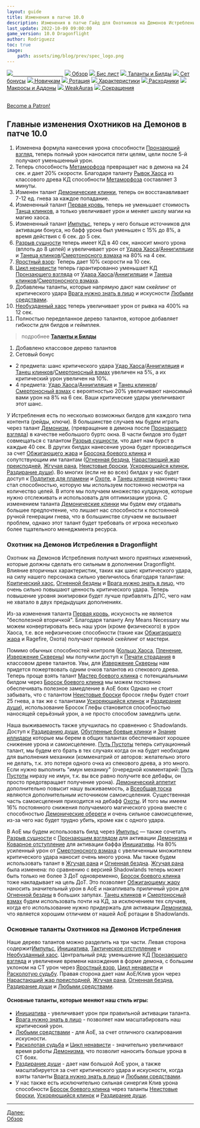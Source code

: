 ```yaml
---
layout: guide
title: Изменения в патче 10.0
description: Изменения в патче Гайд для Охотников на Демонов Истребление 10.0 PvE Dragonflight
last_update: 2022-10-09 09:00:00
game_version: 10.0 Dragonflight
author: Rodriguezz
toc: true
image:
    path: assets/img/blog/prev/spec_logo.png
---
```


<div id="smooth-nav-outer">
<a href="{{ site.url }}/guide/havoc/changes-patch.html"><img src="https://wow.zamimg.com/images/wow/icons/medium/inv_misc_spyglass_02.jpg"><span style="color: white;"> Изменения в патче</span></a>
<a href="{{ site.url }}/guide/havoc/overview.html"><img src="https://wow.zamimg.com/images/wow/icons/medium/inv_misc_spyglass_02.jpg"> Обзор</a>
<a href="{{ site.url }}/guide/havoc/gear.html"><img src="https://wow.zamimg.com/images/wow/icons/medium/inv_chest_chain_03.jpg"> Бис лист</a>
<a href="{{ site.url }}/guide/havoc/talent-builds.html"><img src="https://wow.zamimg.com/images/wow/icons/medium/ability_marksmanship.jpg"> Таланты и Билды</a>
<a href="{{ site.url }}/guide/havoc/set-bonuses.html"><img src="https://wow.zamimg.com/images/wow/icons/medium/wow_token01.jpg"> Сет бонусы</a>
<a href="{{ site.url }}/guide/havoc/beginners.html"><img src="https://wow.zamimg.com/images/wow/icons/medium/spell_lifegivingseed.jpg"> Новичкам</a>
<a href="{{ site.url }}/guide/havoc/rotation-priority.html"><img src="https://wow.zamimg.com/images/wow/icons/medium/spell_mekkatorque_bot_bluegear.jpg"> Ротация</a>
<a href="{{ site.url }}/guide/havoc/stats.html"><img src="https://wow.zamimg.com/images/wow/icons/medium/inv_inscription_80_warscroll_intellect.jpg"> Характеристики</a>
<a href="{{ site.url }}/guide/havoc/consumables.html"><img src="https://wow.zamimg.com/images/wow/icons/medium/inv_potion_92.jpg"> Расходники</a>
<a href="{{ site.url }}/guide/havoc/macros-addons.html"><img src="https://wow.zamimg.com/images/wow/icons/medium/inv_eng_gearspringparts.jpg"> Макросы и Аддоны</a>
<a href="{{ site.url }}/guide/havoc/weakauras.html"><img src="https://wow.zamimg.com/images/wow/icons/medium/spell_holy_auramastery.jpg"> WeakAuras</a>
<a href="{{ site.url }}/guide/havoc/common-terms.html"><img src="https://wow.zamimg.com/images/wow/icons/medium/ui_chat.jpg"> Сокращения</a>
</div>
<br>

<a href="https://www.patreon.com/bePatron?u=43917749"  data-patreon-widget-type="become-patron-button">Become a Patron!</a><script async src="https://c6.patreon.com/becomePatronButton.bundle.js"></script>

## Главные изменения Охотников на Демонов в патче 10.0

1. Изменена формула нанесения урона способности [Пронзающий взгляд](https://wowhead.com/ru/spell=198013), теперь полный урон наносится пяти целям, цели после 5-й получают уменьшенный урон.
1. Теперь способность [Метаморфоза](https://www.wowhead.com/ru/spell=191427/) превращает нас в демона на 24 сек. и дает 20% скорости. Благодаря таланту [Рывок Хаоса](https://www.wowhead.com/ru/spell=320421/) из классового древа КД способности [Метаморфоза](https://www.wowhead.com/ru/spell=191427/) составляет 3 минуты.
1. Изменен талант [Демонические клинки](https://wowhead.com/ru/spell=203555), теперь он восстанавливает 7-12 ед. гнева за каждое попадание.
1. Измененный талант [Первая кровь](https://wowhead.com/ru/spell=206416/), теперь не уменьшает стоимость [Танца клинков](https://wowhead.com/ru/spell=188499/), а только увеличивает урон и меняет школу магии на магию хаоса.
1. Измененный талант [Импульс](https://www.wowhead.com/ru/spell=206476), теперь у него больше источников для активации бонуса, но бафф урона был уменьшен с 15% до 8%, а время действия с 6 сек. до 5 сек.
1. [Разрыв сущности](https://www.wowhead.com/ru/spell=258860/) теперь имеет КД в 40 сек, наносит много урона (вплоть до 8 целей) и увеличивает урон от [Удара Хаоса](https://wowhead.com/ru/spell=162794/)/[Аннигиляции](https://wowhead.com/ru/spell=201427) и [Танеца клинков](https://wowhead.com/ru/spell=188499)/[Смертоносного взмаха](https://www.wowhead.com/ru/spell=210152) на 80% на 4 сек.
1. [Яростный взор](https://www.wowhead.com/ru/spell=273231): Теперь дает 10% скорости на 10 сек. 
1. [Цикл ненависти](https://www.wowhead.com/ru/spell=258887) теперь гарантированно уменьшает КД [Пронзающего взгляда](https://wowhead.com/ru/spell=198013) от [Удара Хаоса](https://wowhead.com/ru/spell=162794/)/[Аннигиляции](https://wowhead.com/ru/spell=201427) и [Танеца клинков](https://wowhead.com/ru/spell=188499)/[Смертоносного взмаха](https://www.wowhead.com/ru/spell=210152).
1. Добавлены таланты, которые напрямую дают нам скейлинг от критического удара [Врага нужно знать в лицо](https://www.wowhead.com/ru/spell=388118) и искусности [Любыми средствами](https://www.wowhead.com/ru/spell=388114).
1. [Необузданный хаос](https://wowhead.com/ru/spell=347461) теперь увеличивает урон от рывка на 400% на 12 сек.
1. Полностью переделанное дерево талантов, которое добавляет гибкости для билдов и геймплея. 
> подробнее <a href="{{ site.url }}/guide/havoc/talent-builds.html"><b>Таланты и Билды</b></a>
1. Добавлено классовое дерево талантов
1. Сетовый бонус
* 2 предмета: шанс критического удара [Удар Хаоса](https://wowhead.com/ru/spell=162794/)/[Аннигиляция](https://wowhead.com/ru/spell=201427) и [Танец клинков](https://wowhead.com/ru/spell=188499)/[Смертоносный взмах](https://www.wowhead.com/ru/spell=210152) увеличен на 5%, а их критический урон увеличен на 10%.
* 4 предмета: [Удар Хаоса](https://wowhead.com/ru/spell=162794/)/[Аннигиляция](https://wowhead.com/ru/spell=201427) и [Танец клинков](https://wowhead.com/ru/spell=188499)/[Смертоносный взмах](https://www.wowhead.com/ru/spell=210152) с вероятностью 20% увеличивают наносимый вами урон на 8% на 6 сек. Ваши критические удары увеличивают этот шанс.


У Истребления есть по несколько возможных билдов для каждого типа контента (рейды, ключи). В большинстве случаев мы будем играть через талант [Демонизм](https://www.wowhead.com/ru/spell=213410/), (превращение в демона после [Пронзающего взгляда](https://wowhead.com/ru/spell=198013)) в качестве небольшого буртс окна. В части билдов это будет совмещаться с талантом [Разрыв сущности](https://www.wowhead.com/ru/spell=258860/), что дает нам бурст в каждые 40 сек. В других билдах нанесение урона будет производиться за счет [Обжигающего жара](https://wowhead.com/ru/spell=258920) и [Бросока боевого клинка](https://www.wowhead.com/ru/spell=320386) и сопутствующим им талантам ([Огненная бездна](https://www.wowhead.com/ru/spell=388107), [Нарастающий жар преисподней](https://www.wowhead.com/ru/spell=390158), [Жгучая рана](https://www.wowhead.com/ru/spell=391189), [Неистовые броски](https://www.wowhead.com/ru/spell=393029), [Ускоряющийся клинок](https://www.wowhead.com/ru/spell=391275/), [Раздирание души](https://www.wowhead.com/ru/spell=388106)). Во многих (если не во всех) билдах у нас будет доступ к [Подпитке для пламени](https://www.wowhead.com/ru/spell=391429) и [Охоте](https://www.wowhead.com/ru/spell=370965), а [Танец клинков](https://wowhead.com/ru/spell=188499) наконец-таки стал способностью, которую мы используем постоянно несмотря на количество целей. В итоге мы получаем множество кулдаунов, которые нужно отслеживать и использовать для оптимизации урона. С изменением таланта [Демонические клинки](https://wowhead.com/ru/spell=203555) мы будем ему отдавать большее предпочтение, что лишает нас способности к постоянной ручной генерации гнева, что в большинстве случаем не вызывает проблем, однако этот талант будет требовать от игрока несколько более тщательного менеджмента ресурса.

### Охотник на Демонов Истребления в Dragonflight

Охотник на Демонов Истребления получил много приятных изменений, которые должны сделать его сильным в дополнении Dragonflight. Влияние вторичных характеристик, таких как шанс критического удара, на силу нашего персонажа сильно увеличилось благодаря талантам: [Критический хаос](https://www.wowhead.com/ru/spell=320413/), [Огненной бездны](https://www.wowhead.com/ru/spell=388107) и [Врага нужно знать в лицо](https://www.wowhead.com/ru/spell=388118), что очень сильно повышают ценность критического удара. Теперь повышение уровня экипировки будет лучше прибавлять ДПС, чего нам не хватало в двух предыдущих дополнениях.

Из-за изменения таланта [Первая кровь](https://wowhead.com/ru/spell=206416/), искусность не является "бесполезной вторичкой". Благодаря таланту Any Means Necessary мы можем конвертировать весь наш урон (кроме физического) в урон Хаоса, т.е. все нефизические способности (такие как [Обжигающего жара](https://wowhead.com/ru/spell=258920) и Ragefire, Охота) получают прямой скейлинг от мастери. 

Помимо обычных способностей контроля ([Кольцо Хаоса](https://www.wowhead.com/ru/spell=179057), [Пленение](https://www.wowhead.com/ru/spell=217832), [Извержение Скверны](https://wowhead.com/ru/spell=211881)) мы получили доступ к [Печати страдания](https://www.wowhead.com/ru/spell=207684) в классовом древе талантов. Увы, для [Извержение Скверны](https://wowhead.com/ru/spell=211881) нам придется пожертвовать одним очков талантов из спекового древа. Теперь проще взять талант [Мастер боевого клинка](https://www.wowhead.com/ru/spell=389763) с потенциальными билдом через [Бросок боевого клинка](https://wowhead.com/ru/spell=185123) мы можем постоянно обеспечивать полезное замедление в АоЕ боях Однако не стоит забывать, что с талантом [Неистовые броски](https://www.wowhead.com/ru/spell=393029) бросок глефы будет стоит 25 гнева, а так же с талантами [Ускоряющийся клинок](https://www.wowhead.com/ru/spell=391275/) и [Раздирание души](https://www.wowhead.com/ru/spell=388106)), использование Бросок Глефы становится способностью наносящей серьёзный урон, а не просто способом замедлить цели.

Наша выживаемость также улучшилась по сравнению с Shadowlands. Доступ к [Раздиранию души](https://www.wowhead.com/ru/spell=204909), [Обугленные боевые клинки](https://www.wowhead.com/ru/spell=213010) и [Знание иллидари](https://www.wowhead.com/ru/spell=389696) которые мы берем в общих талантах обеспечивают хорошее снижение урона и самоисцеление. [Путь Пустоты](https://wowhead.com/ru/spell=196555) теперь ситуационный талант, мы будем его брать в тех случаях когда он на будет необходим для выполнения механики (комменатрий от авторов: желательно этого не делать, т.к. это потеря одного очка из спекового древа, а это много. Если нужно выполнить "имун механику" (очередной комментарий: [Путь Пустоты](https://wowhead.com/ru/spell=196555) ниразу не имун, т.к. вы все равно получите все дебафы, он просто предотвращает получение урона). [Демонический аппетит](https://wowhead.com/ru/spell=206478/) дополнительно повысит нашу выживаемость, а [Всеобщая тоска](https://www.wowhead.com/ru/spell=390152/) являются дополнительным источником самоисцеления. Существенная часть самоисцеления приходится на дебафф [Охоты](https://www.wowhead.com/ru/spell=370965). И того мы имеем 16% постоянного снижения получаемого магического урона вместе с способностью [Демонические обереги](https://www.wowhead.com/ru/spell=278386) и очень сильное самоисцеление, из-за чего нас будет трудно убить, кроме как с одного удара.

В AoE мы будем использовать билд через [Импульс](https://www.wowhead.com/ru/spell=206476) — также сочетать [Разрыв сущности](https://www.wowhead.com/ru/spell=258860/) с [Пронзающим взглядом](https://wowhead.com/ru/spell=198013) для активации [Демонизма](https://www.wowhead.com/ru/spell=213410/) и [Коварное отступление](https://www.wowhead.com/ru/spell=198793) для активации баффа [Инициативы](https://www.wowhead.com/ru/spell=388108). На 80% усиленный урон от [Смертоносного взмаха](https://www.wowhead.com/ru/spell=210152) с увеличенным множителем критического удара наносит очень много урона. Мы также будем использовать талант в [Жгучая рана](https://www.wowhead.com/ru/spell=391189) и [Огненная бездна](https://www.wowhead.com/ru/spell=388107). [Жгучая рана](https://www.wowhead.com/ru/spell=391189) была изменена: по сравнению с версией Shadowlands теперь может быть только не более 3 ДоТ одновременно, [Бросок боевого клинка](https://wowhead.com/ru/spell=185123) тоже накладывает на цель ДоТ. Это позволяет [Обжигающему жару](https://wowhead.com/ru/spell=258920) наносить значительный урон в АоЕ и накапливать приличный урон для [Огненной бездны](https://www.wowhead.com/ru/spell=388107) в больших запулах. [Танец клинков](https://wowhead.com/ru/spell=188499) и [Смертоносный взмах](https://www.wowhead.com/ru/spell=210152) будем использовать почти на КД, за исключением тех случаев, когда его использование нужно придержать для активации [Демонизма](https://www.wowhead.com/ru/spell=213410/), что является хорошим отличием от нашей АоЕ ротации в Shadowlands.

### Основные таланты Охотников на Демонов Истребления

Наше дерево талантов можно разделить на три части. Левая сторона cодержит[Импульс](https://www.wowhead.com/ru/spell=206476), [Инициатива](https://www.wowhead.com/ru/spell=388108), [Тактическое отступление](https://www.wowhead.com/ru/spell=389688) и [Необузданный хаос](https://www.wowhead.com/ru/spell=347461). Центральный ряд: уменьшение КД [Пронзающего взгляда](https://wowhead.com/ru/spell=198013) и увеличение времени нахождения в форме демона, с большим уклоном на СТ урон через [Яростный взор](https://www.wowhead.com/ru/spell=273231), [Цикл ненависти](https://www.wowhead.com/ru/spell=258887/) и [Расколотую судьбу](https://www.wowhead.com/ru/spell=388116/). Правая сторона дает нам АоЕ/Клив урон через [Нарастающий жар преисподней](https://www.wowhead.com/ru/spell=390158), [Жгучая рана](https://www.wowhead.com/ru/spell=391189), [Огненная бездна](https://www.wowhead.com/ru/spell=388107), [Раздирание души](https://www.wowhead.com/ru/spell=388106) и [Любыми средствами](https://www.wowhead.com/ru/spell=388114).

#### Основные таланты, которые меняют наш стиль игры:

* [Инициатива](https://www.wowhead.com/ru/spell=388108) - увеличивает урон при правильной активации таланта.
* [Врага нужно знать в лицо](https://www.wowhead.com/ru/spell=388118) - позволяет нам масштабировать наш критический урон.
* [Любыми средствами](https://www.wowhead.com/ru/spell=388114) - для АоЕ, за счет отличного скалирования искусности.
* [Расколотая судьба](https://www.wowhead.com/ru/spell=388116/) и [Цикл ненависти](https://www.wowhead.com/ru/spell=258887/) - значительно увеличивают время работы [Демонизма](https://www.wowhead.com/ru/spell=213410/), что позволит наносить больше урона в СТ боях.
* [Раздирание души](https://www.wowhead.com/ru/spell=388106) - дает нам большой АоЕ урон, а также масштабируется за счет критического удара и искусности, когда взяты таланты [Врага нужно знать в лицо](https://www.wowhead.com/ru/spell=388118) и [Любыми средствами](https://www.wowhead.com/ru/spell=388114).
* У нас также есть исключительно сильная синергия Клив урона способности [Бросок боевого клинка](https://wowhead.com/ru/spell=185123) через таланты [Неистовые броски](https://www.wowhead.com/ru/spell=393029), [Ускоряющийся клинок](https://www.wowhead.com/ru/spell=391275) и [Раздирание души](https://www.wowhead.com/ru/spell=388106/).

<hr>

<div class="minibox"><a href="{{ site.url }}/guide/havoc/overview.html">Далее:<br>Обзор</a></div>

<br>
 